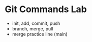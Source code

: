 # Git Commands Lab 
- init, add, commit, push 
- branch, merge, pull 
- merge practice line (main) 
